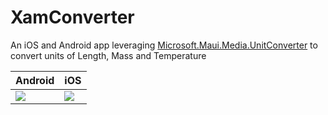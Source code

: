 # XamConverter
An iOS and Android app leveraging [Microsoft.Maui.Media.UnitConverter](https://docs.microsoft.com/dotnet/maui/platform-integration/device-media/unit-converters?WT.mc_id=mobile-0000-bramin) to convert units of Length, Mass and Temperature

| Android      | iOS |
|---------------------------|--------------------------- |
| ![](https://user-images.githubusercontent.com/13558917/172035413-7ad8d08c-fcd0-4435-af5e-6a50ae5d5359.gif)| ![](https://user-images.githubusercontent.com/13558917/172035414-fe69ac17-1f0e-490e-80a2-352845780b57.gif)
